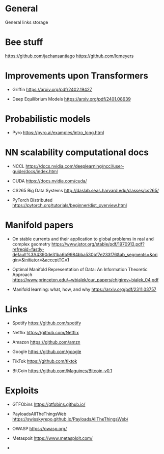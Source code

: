 # General
General links storage


# Bee stuff
https://github.com/jachansantiago
https://github.com/lqmeyers


# Improvements upon Transformers 
- Griffin
https://arxiv.org/pdf/2402.19427

- Deep Equilibrium Models
https://arxiv.org/pdf/2401.08639


# Probabilistic models
- Pyro
https://pyro.ai/examples/intro_long.html


# NN scalability computational docs
- NCCL
https://docs.nvidia.com/deeplearning/nccl/user-guide/docs/index.html

- CUDA 
https://docs.nvidia.com/cuda/

- CS265 Big Data Systems
http://daslab.seas.harvard.edu/classes/cs265/

- PyTorch Distributed
https://pytorch.org/tutorials/beginner/dist_overview.html




# Manifold papers

- On stable currents and their application
to global problems in real and
complex geometry
 https://www.jstor.org/stable/pdf/1970913.pdf?refreqid=fastly-default%3A4390de31ba6b9984bba530bf7e233f76&ab_segments=&origin=&initiator=&acceptTC=1

- Optimal Manifold Representation of Data:
An Information Theoretic Approach
 https://www.princeton.edu/~wbialek/our_papers/chigirev+bialek_04.pdf

- Manifold learning: what, how, and why https://arxiv.org/pdf/2311.03757


# Links

- Spotify https://github.com/spotify

- Netflix https://github.com/Netflix

- Amazon https://github.com/amzn

- Google https://github.com/google

- TikTok https://github.com/tiktok

- BitCoin https://github.com/Maguines/Bitcoin-v0.1

# Exploits

- GTFObins https://gtfobins.github.io/

- PayloadsAllTheThingsWeb https://swisskyrepo.github.io/PayloadsAllTheThingsWeb/

- OWASP https://owasp.org/

- Metaspoit https://www.metasploit.com/

- 
